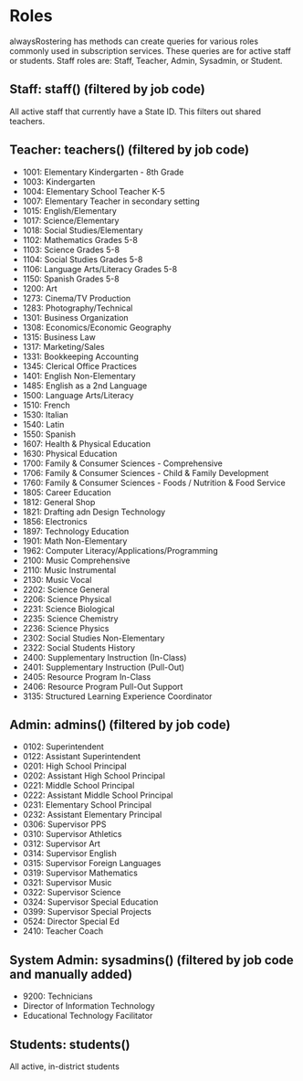 # Roles

alwaysRostering has methods can create queries for various roles commonly used in subscription services.  These queries are for active staff or students. Staff roles are: Staff, Teacher, Admin, Sysadmin, or Student.

## Staff: staff() (filtered by job code)

All active staff that currently have a State ID. This filters out shared teachers.

## Teacher: teachers() (filtered by job code)

* 1001: Elementary Kindergarten - 8th Grade
* 1003: Kindergarten
* 1004: Elementary School Teacher K-5
* 1007: Elementary Teacher in secondary setting
* 1015: English/Elementary
* 1017: Science/Elementary
* 1018: Social Studies/Elementary
* 1102: Mathematics Grades 5-8
* 1103: Science Grades 5-8
* 1104: Social Studies Grades 5-8
* 1106: Language Arts/Literacy Grades 5-8
* 1150: Spanish Grades 5-8
* 1200: Art
* 1273: Cinema/TV Production
* 1283: Photography/Technical
* 1301: Business Organization
* 1308: Economics/Economic Geography
* 1315: Business Law
* 1317: Marketing/Sales
* 1331: Bookkeeping Accounting
* 1345: Clerical Office Practices
* 1401: English Non-Elementary
* 1485: English as a 2nd Language
* 1500: Language Arts/Literacy
* 1510: French
* 1530: Italian
* 1540: Latin
* 1550: Spanish
* 1607: Health & Physical Education
* 1630: Physical Education
* 1700: Family & Consumer Sciences - Comprehensive
* 1706: Family & Consumer Sciences - Child & Family Development
* 1760: Family & Consumer Sciences - Foods / Nutrition & Food Service
* 1805: Career Education
* 1812: General Shop
* 1821: Drafting adn Design Technology
* 1856: Electronics
* 1897: Technology Education
* 1901: Math Non-Elementary
* 1962: Computer Literacy/Applications/Programming
* 2100: Music Comprehensive
* 2110: Music Instrumental
* 2130: Music Vocal
* 2202: Science General
* 2206: Science Physical
* 2231: Science Biological
* 2235: Science Chemistry
* 2236: Science Physics
* 2302: Social Studies Non-Elementary
* 2322: Social Students History
* 2400: Supplementary Instruction (In-Class)
* 2401: Supplementary Instruction (Pull-Out)
* 2405: Resource Program In-Class
* 2406: Resource Program Pull-Out Support
* 3135: Structured Learning Experience Coordinator

## Admin: admins() (filtered by job code)

* 0102: Superintendent
* 0122: Assistant Superintendent
* 0201: High School Principal
* 0202: Assistant High School Principal
* 0221: Middle School Principal
* 0222: Assistant Middle School Principal
* 0231: Elementary School Principal
* 0232: Assistant Elementary Principal
* 0306: Supervisor PPS
* 0310: Supervisor Athletics
* 0312: Supervisor Art 
* 0314: Supervisor English
* 0315: Supervisor Foreign Languages
* 0319: Supervisor Mathematics
* 0321: Supervisor Music
* 0322: Supervisor Science
* 0324: Supervisor Special Education
* 0399: Supervisor Special Projects
* 0524: Director Special Ed
* 2410: Teacher Coach

## System Admin: sysadmins() (filtered by job code and manually added)

* 9200: Technicians
* Director of Information Technology
* Educational Technology Facilitator

## Students: students()

All active, in-district students
